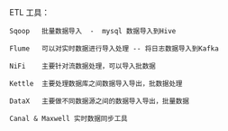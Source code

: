 ETL 工具：
    
    Sqoop   批量数据导入  -  mysql 数据导入到Hive

    Flume   可以对实时数据进行导入处理 -- 将日志数据导入到Kafka

    NiFi    主要针对流数据处理，可以导入批数据

    Kettle  主要处理数据库之间数据导入导出，批数据处理

    DataX   主要做不同数据源之间的数据导入导出，批量数据

    Canal & Maxwell 实时数据同步工具

